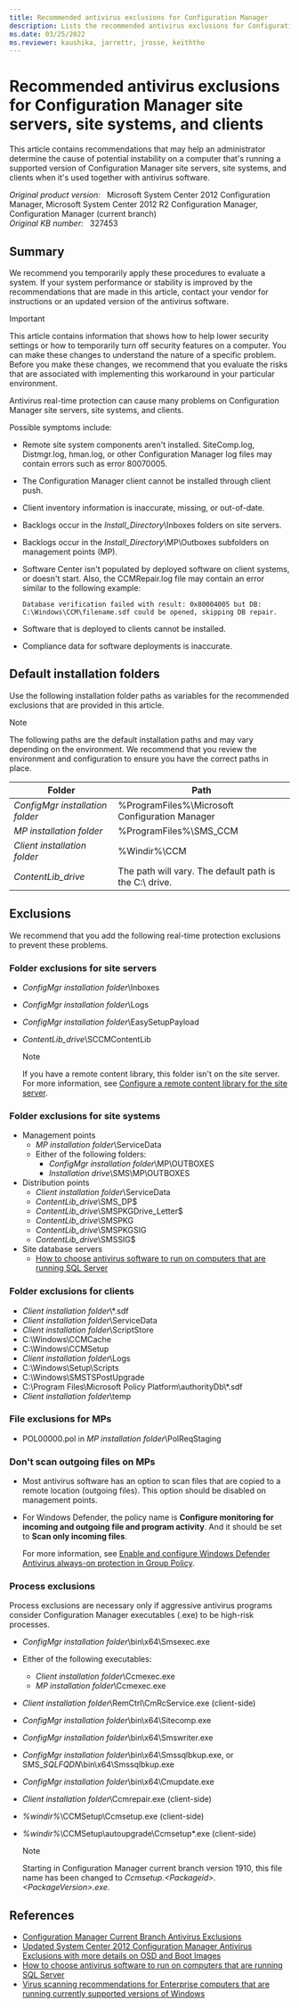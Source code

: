 ```yaml
---
title: Recommended antivirus exclusions for Configuration Manager
description: Lists the recommended antivirus exclusions for Configuration Manager site servers, site systems, and clients.
ms.date: 03/25/2022
ms.reviewer: kaushika, jarrettr, jrosse, keiththo
---
```

# Recommended antivirus exclusions for Configuration Manager site servers, site systems, and clients

This article contains recommendations that may help an administrator determine the cause of potential instability on a computer that's running a supported version of Configuration Manager site servers, site systems, and clients when it's used together with antivirus software.

_Original product version:_ &nbsp; Microsoft System Center 2012 Configuration Manager, Microsoft System Center 2012 R2 Configuration Manager, Configuration Manager (current branch)  
_Original KB number:_ &nbsp; 327453

## Summary

We recommend you temporarily apply these procedures to evaluate a system. If your system performance or stability is improved by the recommendations that are made in this article, contact your vendor for instructions or an updated version of the antivirus software.

> [!IMPORTANT]
> This article contains information that shows how to help lower security settings or how to temporarily turn off security features on a computer. You can make these changes to understand the nature of a specific problem. Before you make these changes, we recommend that you evaluate the risks that are associated with implementing this workaround in your particular environment.

Antivirus real-time protection can cause many problems on Configuration Manager site servers, site systems, and clients.

Possible symptoms include:

- Remote site system components aren't installed. SiteComp.log, Distmgr.log, hman.log, or other Configuration Manager log files may contain errors such as error 80070005.
- The Configuration Manager client cannot be installed through client push.
- Client inventory information is inaccurate, missing, or out-of-date.
- Backlogs occur in the *Install_Directory*\Inboxes folders on site servers.
- Backlogs occur in the *Install_Directory*\MP\Outboxes subfolders on management points (MP).
- Software Center isn't populated by deployed software on client systems, or doesn't start. Also, the CCMRepair.log file may contain an error similar to the following example:

  ```output
  Database verification failed with result: 0x80004005 but DB: C:\Windows\CCM\filename.sdf could be opened, skipping DB repair.
  ```

- Software that is deployed to clients cannot be installed.
- Compliance data for software deployments is inaccurate.

## Default installation folders

Use the following installation folder paths as variables for the recommended exclusions that are provided in this article.

> [!NOTE]
> The following paths are the default installation paths and may vary depending on the environment. We recommend that you review the environment and configuration to ensure you have the correct paths in place.

| Folder | Path |
| --- | --- |
| *ConfigMgr installation folder* | %ProgramFiles%\Microsoft Configuration Manager |
| *MP installation folder* | %ProgramFiles%\SMS_CCM |
| *Client installation folder* | %Windir%\CCM |
| *ContentLib_drive* | The path will vary. The default path is the C:\ drive. |

## Exclusions

We recommend that you add the following real-time protection exclusions to prevent these problems.

### Folder exclusions for site servers

- *ConfigMgr installation folder*\Inboxes
- *ConfigMgr installation folder*\Logs
- *ConfigMgr installation folder*\EasySetupPayload
- *ContentLib_drive*\SCCMContentLib

  > [!NOTE]
  > If you have a remote content library, this folder isn't on the site server. For more information, see [Configure a remote content library for the site server](/mem/configmgr/core/plan-design/hierarchy/the-content-library#bkmk_remote).

### Folder exclusions for site systems

- Management points
  - *MP installation folder*\ServiceData
  - Either of the following folders:
    - *ConfigMgr installation folder*\MP\OUTBOXES
    - *Installation drive*\SMS\MP\OUTBOXES
- Distribution points
  - *Client installation folder*\ServiceData
  - *ContentLib_drive*\SMS_DP$
  - *ContentLib_drive*\SMSPKGDrive_Letter$
  - *ContentLib_drive*\SMSPKG
  - *ContentLib_drive*\SMSPKGSIG
  - *ContentLib_drive*\SMSSIG$
- Site database servers
  - [How to choose antivirus software to run on computers that are running SQL Server](https://support.microsoft.com/help/309422)  

### Folder exclusions for clients

- *Client installation folder*\\*.sdf
- *Client installation folder*\ServiceData
- *Client installation folder*\ScriptStore
- C:\Windows\CCMCache
- C:\Windows\CCMSetup
- *Client installation folder*\Logs
- C:\Windows\Setup\Scripts
- C:\Windows\SMSTSPostUpgrade
- C:\Program Files\Microsoft Policy Platform\authorityDb\\*.sdf
- *Client installation folder*\temp

### File exclusions for MPs

- POL00000.pol in *MP installation folder*\PolReqStaging

### Don't scan outgoing files on MPs

- Most antivirus software has an option to scan files that are copied to a remote location (outgoing files). This option should be disabled on management points.
- For Windows Defender, the policy name is **Configure monitoring for incoming and outgoing file and program activity**. And it should be set to **Scan only incoming files**.

    For more information, see [Enable and configure Windows Defender Antivirus always-on protection in Group Policy](/windows/security/threat-protection/windows-defender-antivirus/configure-real-time-protection-windows-defender-antivirus).

### Process exclusions

Process exclusions are necessary only if aggressive antivirus programs consider Configuration Manager executables (.exe) to be high-risk processes.

- *ConfigMgr installation folder*\bin\x64\Smsexec.exe
- Either of the following executables:
  - *Client installation folder*\Ccmexec.exe
  - *MP installation folder*\Ccmexec.exe
- *Client installation folder*\RemCtrl\CmRcService.exe (client-side)
- *ConfigMgr installation folder*\bin\x64\Sitecomp.exe
- *ConfigMgr installation folder*\bin\x64\Smswriter.exe
- *ConfigMgr installation folder*\bin\x64\Smssqlbkup.exe, or SMS_*SQLFQDN*\bin\x64\Smssqlbkup.exe
- *ConfigMgr installation folder*\bin\x64\Cmupdate.exe
- *Client installation folder*\Ccmrepair.exe (client-side)
- *%windir%*\CCMSetup\Ccmsetup.exe (client-side)
- *%windir%*\CCMSetup\autoupgrade\Ccmsetup*.exe (client-side)

   > [!NOTE]
   > Starting in Configuration Manager current branch version 1910, this file name has been changed to *Ccmsetup.\<Packageid>.\<PackageVersion>.exe*.

## References

- [Configuration Manager Current Branch Antivirus Exclusions](https://techcommunity.microsoft.com/t5/Core-Infrastructure-and-Security/Configuration-Manager-Current-Branch-Antivirus-Exclusions/ba-p/884831)
- [Updated System Center 2012 Configuration Manager Antivirus Exclusions with more details on OSD and Boot Images](https://techcommunity.microsoft.com/t5/Core-Infrastructure-and-Security/Updated-System-Center-2012-Configuration-Manager-Antivirus/ba-p/884371)
- [How to choose antivirus software to run on computers that are running SQL Server](https://support.microsoft.com/help/309422/how-to-choose-antivirus-software-to-run-on-computers-that-are-running-sql-server)
- [Virus scanning recommendations for Enterprise computers that are running currently supported versions of Windows](https://support.microsoft.com/help/822158/virus-scanning-recommendations-for-enterprise-computers-that-are-running-currently-supported-versions-of-windows)
